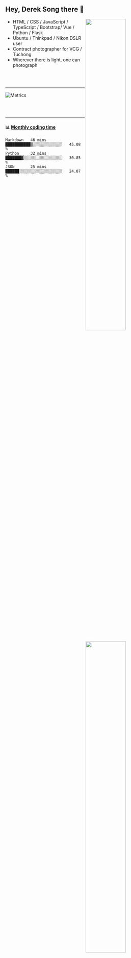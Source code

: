 ## Hey, Derek Song there 👋

[<img align="right" width="50%" src="https://github-readme-stats-sandy-dereks-tau.vercel.app/api?username=derek-s&show_icons=true">](https://github.com/derek-s/github-readme-stats)

- HTML / CSS / JavaScript / TypeScript / Bootstrap/  Vue / Python / Flask
- Ubuntu / Thinkpad / Nikon DSLR user
- Contract photographer for VCG / Tuchong
- Wherever there is light, one can photograph

<br><br>

---

[<img align="right" width="50%" src="https://media.giphy.com/media/1C8bHHJturSx2/giphy.gif">](https://media.giphy.com/media/1C8bHHJturSx2/giphy.gif)
![Metrics](/github-metrics.svg)

<br><br>

---

#### :bar_chart: [Monthly coding time](https://github.com/athul/waka-readme)
<!--START_SECTION:waka-->

```text
Markdown   46 mins         ███████████▒░░░░░░░░░░░░░   45.08 %
Python     32 mins         ███████▓░░░░░░░░░░░░░░░░░   30.85 %
JSON       25 mins         ██████░░░░░░░░░░░░░░░░░░░   24.07 %
```

<!--END_SECTION:waka-->
